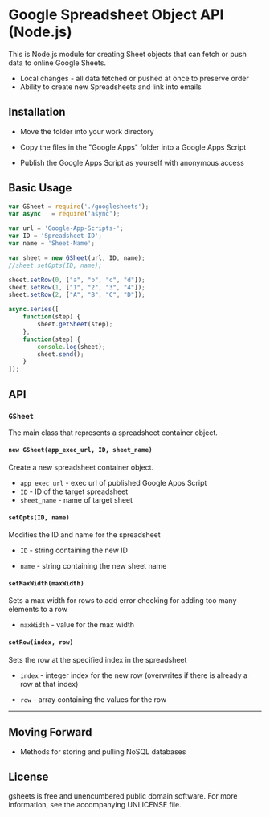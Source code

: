 # Google Spreadsheet Object API (Node.js)

This is Node.js module for creating Sheet objects that can fetch or push data to online Google Sheets.

- Local changes - all data fetched or pushed at once to preserve order
- Ability to create new Spreadsheets and link into emails

## Installation

- Move the folder into your work directory

- Copy the files in the "Google Apps" folder into a Google Apps Script

- Publish the Google Apps Script as yourself with anonymous access

## Basic Usage

```javascript
var GSheet = require('./googlesheets');
var async   = require('async');

var url = 'Google-App-Scripts-';
var ID = 'Spreadsheet-ID';
var name = 'Sheet-Name';

var sheet = new GSheet(url, ID, name);
//sheet.setOpts(ID, name);

sheet.setRow(0, ["a", "b", "c", "d"]);
sheet.setRow(1, ["1", "2", "3", "4"]);
sheet.setRow(2, ["A", "B", "C", "D"]);

async.series([
	function(step) {
		sheet.getSheet(step);
	},
	function(step) {
		console.log(sheet);
		sheet.send();
	}
]);
```

## API

### `GSheet`

The main class that represents a spreadsheet container object.


#### `new GSheet(app_exec_url, ID, sheet_name)`

Create a new spreadsheet container object.

- `app_exec_url` - exec url of published Google Apps Script
- `ID` - ID of the target spreadsheet
- `sheet_name` - name of target sheet

#### `setOpts(ID, name)`

Modifies the ID and name for the spreadsheet

- `ID` - string containing the new ID

- `name` - string containing the new sheet name

#### `setMaxWidth(maxWidth)`

Sets a max width for rows to add error checking for adding too many elements to a row

- `maxWidth` - value for the max width

#### `setRow(index, row)`

Sets the row at the specified index in the spreadsheet

- `index` - integer index for the new row (overwrites if there is already a row at that index)

- `row` - array containing the values for the row

----------------------------------

## Moving Forward
- Methods for storing and pulling NoSQL databases

## License
gsheets is free and unencumbered public domain software. For more information, see the accompanying UNLICENSE file.